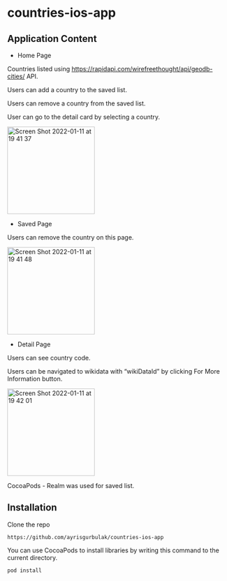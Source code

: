 # countries-ios-app

## Application Content

- Home Page

Countries listed using https://rapidapi.com/wirefreethought/api/geodb-cities/ API.

Users can add a country to the saved list.

Users can remove a country from the saved list.

User can go to the detail card by selecting a country. 

<img width="200" alt="Screen Shot 2022-01-11 at 19 41 37" src="https://user-images.githubusercontent.com/67962952/148984523-19581840-97d4-4e3d-bb4a-8132e6748cb9.png">

- Saved Page

Users can remove the country on this page.

<img width="200" alt="Screen Shot 2022-01-11 at 19 41 48" src="https://user-images.githubusercontent.com/67962952/148984588-d971dd0e-f72a-4467-9a8e-16b83639dfc6.png">

- Detail Page

Users can see country code.

Users can be navigated to wikidata with “wikiDataId” by clicking For More Information
button.

<img width="200" alt="Screen Shot 2022-01-11 at 19 42 01" src="https://user-images.githubusercontent.com/67962952/148984620-236c2a66-ef77-4056-9c11-a7bd5b3b0686.png">

CocoaPods - Realm was used for saved list.

## Installation

Clone the repo

```
https://github.com/ayrisgurbulak/countries-ios-app
```

You can use CocoaPods to install libraries by writing this command to the current directory.

```
pod install
```



